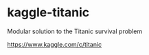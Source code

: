 # kaggle-titanic
Modular solution to the Titanic survival problem

https://www.kaggle.com/c/titanic
